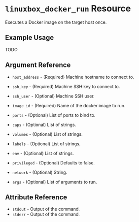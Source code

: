 # `linuxbox_docker_run` Resource

Executes a Docker image on the target host once.

## Example Usage

TODO

## Argument Reference

* `host_address` - (Required) Machine hostname to connect to.
* `ssh_key`      - (Required) Machine SSH key to connect to.
* `ssh_user`     - (Optional) Machine SSH user.

* `image_id`     - (Required) Name of the docker image to run.
* `ports`        - (Optional) List of ports to bind to.
* `caps`         - (Optional) List of strings.
* `volumes`      - (Optional) List of strings.
* `labels`       - (Optional) List of strings.
* `env`          - (Optional) List of strings.
* `privileged`   - (Optional) Defaults to false.
* `network`      - (Optional) String.
* `args`         - (Optional) List of arguments to run.

## Attribute Reference

* `stdout` - Output of the command.
* `stderr` - Output of the command.
